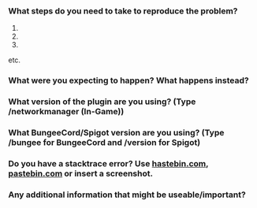 ### What steps do you need to take to reproduce the problem?  
1. 
2. 
3. 
etc.

### What were you expecting to happen? What happens instead?  

### What version of the plugin are you using? (Type /networkmanager (In-Game))  

### What BungeeCord/Spigot version are you using? (Type /bungee for BungeeCord and /version for Spigot)  

### Do you have a stacktrace error? Use [hastebin.com](http://hastebin.com), [pastebin.com](http://pastebin.com) or insert a screenshot.

### Any additional information that might be useable/important?
